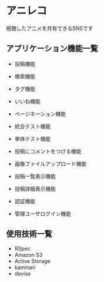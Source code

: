 # アニレコ
 視聴したアニメを共有できるSNSです

## アプリケーション機能一覧  
* 投稿機能
* 検索機能
* タグ機能

* いいね機能
* ページネーション機能
* 統合テスト機能
* 単体テスト機能
* 投稿にコメントをつける機能
* 画像ファイルアップロード機能
* 投稿一覧表示機能
* 投稿詳細表示機能
* 認証機能
* 管理ユーザログイン機能

## 使用技術一覧
* RSpec
* Amazon S3
* Active Storage
* kaminari
* devise
